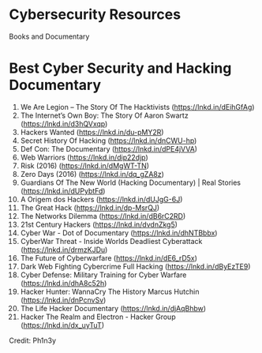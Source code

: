 # Cybersecurity Resources
 Books and Documentary

 # Best Cyber Security and Hacking Documentary 

1. We Are Legion – The Story Of The Hacktivists (https://lnkd.in/dEihGfAg)
2. The Internet’s Own Boy: The Story Of Aaron Swartz (https://lnkd.in/d3hQVxqp)
3. Hackers Wanted (https://lnkd.in/du-pMY2R)
4. Secret History Of Hacking (https://lnkd.in/dnCWU-hp)
5. Def Con: The Documentary (https://lnkd.in/dPE4jVVA)
6. Web Warriors (https://lnkd.in/dip22djp)
7. Risk (2016) (https://lnkd.in/dMgWT-TN)
8. Zero Days (2016) (https://lnkd.in/dq_gZA8z)
9. Guardians Of The New World (Hacking Documentary) | Real Stories (https://lnkd.in/dUPybtFd)
10. A Origem dos Hackers (https://lnkd.in/dUJgG-6J)
11. The Great Hack (https://lnkd.in/dp-MsrQJ)
12. The Networks Dilemma (https://lnkd.in/dB6rC2RD)
13. 21st Century Hackers (https://lnkd.in/dvdnZkg5)
14. Cyber War - Dot of Documentary (https://lnkd.in/dhNTBbbx)
15. CyberWar Threat - Inside Worlds Deadliest Cyberattack (https://lnkd.in/drmzKJDu)
16. The Future of Cyberwarfare (https://lnkd.in/dE6_rD5x)
17. Dark Web Fighting Cybercrime Full Hacking (https://lnkd.in/dByEzTE9)
18. Cyber Defense: Military Training for Cyber Warfare (https://lnkd.in/dhA8c52h)
19. Hacker Hunter: WannaCry The History Marcus Hutchin (https://lnkd.in/dnPcnvSv)
20. The Life Hacker Documentary (https://lnkd.in/djAqBhbw)
21. Hacker The Realm and Electron - Hacker Group (https://lnkd.in/dx_uyTuT)

Credit: Ph1n3y
